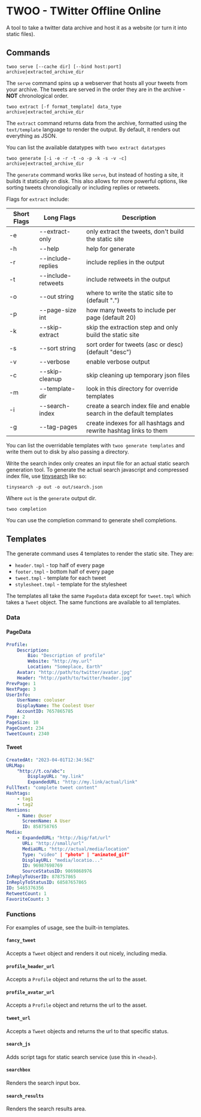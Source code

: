 # TWOO - TWitter Offline Online

A tool to take a twitter data archive and host it as a website (or turn it into static files).

## Commands

`twoo serve [--cache dir] [--bind host:port] archive|extracted_archive_dir`

The `serve` command spins up a webserver that hosts all your tweets from your archive.
The tweets are served in the order they are in the archive - **NOT** chronological
order.

`twoo extract [-f format_template] data_type archive|extracted_archive_dir`

The `extract` command returns data from the archive, formatted using the
`text/template` language to render the output. By default, it renders out
everything as JSON.

You can list the available datatypes with `twoo extract datatypes`

`twoo generate [-i -e -r -t -o -p -k -s -v -c] archive|extracted_archive_dir`

The `generate` command works like `serve`, but instead of hosting a site, it
builds it statically on disk. This also allows for more powerful options, like
sorting tweets chronologically or including replies or retweets.

Flags for `extract` include:

| Short Flags | Long Flags         | Description                                                           |
| ----------- | ------------------ | --------------------------------------------------------------------- |
| -e          | --extract-only     | only extract the tweets, don't build the static site                  |
| -h          | --help             | help for generate                                                     |
| -r          | --include-replies  | include replies in the output                                         |
| -t          | --include-retweets | include retweets in the output                                        |
| -o          | --out string       | where to write the static site to (default ".")                       |
| -p          | --page-size int    | how many tweets to include per page (default 20)                      |
| -k          | --skip-extract     | skip the extraction step and only build the static site               |
| -s          | --sort string      | sort order for tweets (asc or desc) (default "desc")                  |
| -v          | --verbose          | enable verbose output                                                 |
| -c          | --skip-cleanup     | skip cleaning up temporary json files                                 |
| -m          | --template-dir     | look in this directory for override templates                         |
| -i          | --search-index     | create a search index file and enable search in the default templates |
| -g          | --tag-pages        | create indexes for all hashtags and rewrite hashtag links to them     |

You can list the overridable templates with `twoo generate templates` and write them out to disk by also passing a directory.

Write the search index only creates an input file for an actual static search generation tool.
To generate the actual search javascript and compressed index file, use [tinysearch][1] like so:

```
tinysearch -p out -o out/search.json
```

Where `out` is the `generate` output dir.

`twoo completion`

You can use the completion command to generate shell completions.

## Templates

The generate command uses 4 templates to render the static site. They are:

-   `header.tmpl` - top half of every page
-   `footer.tmpl` - bottom half of every page
-   `tweet.tmpl` - template for each tweet
-   `stylesheet.tmpl` - template for the stylesheet

The templates all take the same `PageData` data except for `tweet.tmpl` which takes a `Tweet` object. The same functions are available to all templates.

### Data

#### PageData

```yaml
Profile:
    Description:
        Bio: "Description of profile"
        Website: "http://my.url"
        Location: "Someplace, Earth"
    Avatar: "http://path/to/twitter/avatar.jpg"
    Header: "http://path/to/twitter/header.jpg"
PrevPage: 1
NextPage: 3
UserInfo:
    UserName: cooluser
    DisplayName: The Coolest User
    AccountID: 7657865785
Page: 2
PageSize: 10
PageCount: 234
TweetCount: 2340
```

#### Tweet

```yaml
CreatedAt: "2023-04-01T12:34:56Z"
URLMap:
    "http://t.co/abc":
        DisplayURL: "my.link"
        ExpandedURL: "http://my.link/actual/link"
FullText: "complete tweet content"
Hashtags:
    - tag1
    - tag2
Mentions:
    - Name: @user
      ScreenName: A User
      ID: 858758765
Media:
    - ExpandedURL: "http://big/fat/url"
      URL: "http://small/url"
      MediaURL: "http://actual/media/location"
      Type: "video" | "photo" | "animated_gif"
      DisplayURL: "media/locatio..."
      ID: 96987698769
      SourceStatusID: 9869868976
InReplyToUserID: 878757865
InReplyToStatusID: 68587657865
ID: 5465376356
RetweetCount: 1
FavoriteCount: 3
```

### Functions

For examples of usage, see the built-in templates.

#### `fancy_tweet`

Accepts a `Tweet` object and renders it out nicely, including media.

#### `profile_header_url`

Accepts a `Profile` object and returns the url to the asset.

#### `profile_avatar_url`

Accepts a `Profile` object and returns the url to the asset.

#### `tweet_url`

Accepts a `Tweet` objects and returns the url to that specific status.

#### `search_js`

Adds script tags for static search service (use this in `<head>`).

#### `searchbox`

Renders the search input box.

#### `search_results`

Renders the search results area.

[1]: https://github.com/tinysearch/tinysearch
